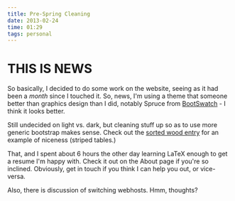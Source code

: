 ```yaml
---
title: Pre-Spring Cleaning 
date: 2013-02-24
time: 01:29
tags: personal
---
```


THIS IS NEWS
=============

So basically, I decided to do some work on the website, seeing as it had been a *month* since I 
touched it. So, news, I'm using a theme that someone better than graphics design than I did, 
notably Spruce from [BootSwatch](http://bootswatch.com/spruce/) - I think it looks better. 

Still undecided on light vs. dark, but cleaning stuff up so as to use more generic bootstrap makes
sense. Check out the [sorted wood entry](/blog/2013-01-15-0124) for an example of niceness (striped tables.)

That, and I spent about 6 hours the other day learning LaTeX enough to get a resume I'm happy with.
Check it out on the About page if you're so inclined. Obviously, get in touch if you think I can help 
you out, or vice-versa.

Also, there is discussion of switching webhosts. Hmm, thoughts?
